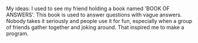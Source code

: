 My ideas:
I used to see my friend holding a book named 'BOOK OF ANSWERS'. This book is used to answer questions with vague answers. Nobody takes it seriously and people use it for fun, especially when a group of friends gather together and joking around. That inspired me to make a program. 
